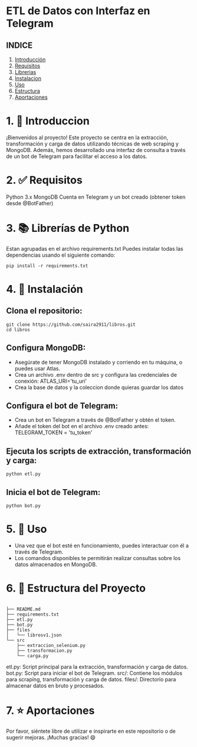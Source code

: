 # ETL de Datos con Interfaz en Telegram

## INDICE
1. [Introducción](#1-introducción)
2. [Requisitos](#2-requisitos)
3. [Librerias](#3-librerias)
4. [Instalacion](#4-instalacion)
5. [Uso](#5-uso)
6. [Estructura](#6-estructura)
7. [Aportaciones](#7-aportaciones)

# 1. 👋 Introduccion 

¡Bienvenidos al proyecto! Este proyecto se centra en la extracción, transformación y carga de datos utilizando técnicas de web scraping y MongoDB. Además, hemos desarrollado una interfaz de consulta a través de un bot de Telegram para facilitar el acceso a los datos.

# 2. ✅ Requisitos

Python 3.x
MongoDB
Cuenta en Telegram y un bot creado (obtener token desde @BotFather)

# 3. 📚 Librerías de Python

Estan agrupadas en el archivo requirements.txt
Puedes instalar todas las dependencias usando el siguiente comando:

```
pip install -r requirements.txt
```

# 4. 🔧 Instalación

## Clona el repositorio:
```
git clone https://github.com/saira2911/libros.git
cd libros
```

## Configura MongoDB:
- Asegúrate de tener MongoDB instalado y corriendo en tu máquina, o puedes usar Atlas.
- Crea un archivo .env dentro de src y configura las credenciales de conexión: ATLAS_URI='tu_uri'
- Crea la base de datos y la coleccion donde quieras guardar los datos

## Configura el bot de Telegram:
- Crea un bot en Telegram a través de @BotFather y obtén el token.
- Añade el token del bot en el archivo .env creado antes: TELEGRAM_TOKEN = 'tu_token'

## Ejecuta los scripts de extracción, transformación y carga:
```
python etl.py
```

## Inicia el bot de Telegram:
```
python bot.py
```


# 5. 👀 Uso

- Una vez que el bot esté en funcionamiento, puedes interactuar con él a través de Telegram.
- Los comandos disponibles te permitirán realizar consultas sobre los datos almacenados en MongoDB.

# 6. 🧩 Estructura del Proyecto

```

├── README.md
├── requirements.txt
├── etl.py
├── bot.py
├── files
│   └── librosv1.json
└── src
    ├── extraccion_selenium.py
    ├── transformacion.py
    └── carga.py
```


etl.py: Script principal para la extracción, transformación y carga de datos.
bot.py: Script para iniciar el bot de Telegram.
src/: Contiene los módulos para scraping, transformación y carga de datos.
files/: Directorio para almacenar datos en bruto y procesados.

# 7. ⭐ Aportaciones 

Por favor, siéntete libre de utilizar e inspirarte en este repositorio o de sugerir mejoras. ¡Muchas gracias! 😄
